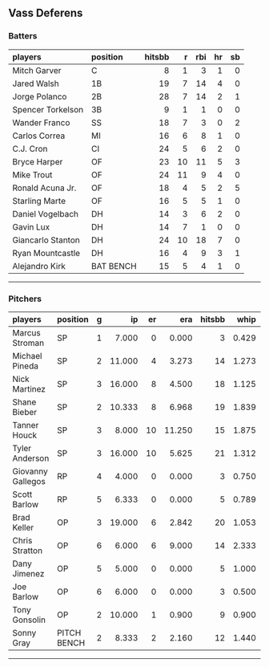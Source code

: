 ## Vass Deferens

### Batters

 
|players           |position  | hitsbb|  r| rbi| hr| sb| 
|:-----------------|:---------|------:|--:|---:|--:|--:| 
|Mitch Garver      |C         |      8|  1|   3|  1|  0| 
|Jared Walsh       |1B        |     19|  7|  14|  4|  0| 
|Jorge Polanco     |2B        |     28|  7|  14|  2|  1| 
|Spencer Torkelson |3B        |      9|  1|   1|  0|  0| 
|Wander Franco     |SS        |     18|  7|   3|  0|  2| 
|Carlos Correa     |MI        |     16|  6|   8|  1|  0| 
|C.J. Cron         |CI        |     24|  5|   6|  2|  0| 
|Bryce Harper      |OF        |     23| 10|  11|  5|  3| 
|Mike Trout        |OF        |     24| 11|   9|  4|  0| 
|Ronald Acuna Jr.  |OF        |     18|  4|   5|  2|  5| 
|Starling Marte    |OF        |     16|  5|   5|  1|  0| 
|Daniel Vogelbach  |DH        |     14|  3|   6|  2|  0| 
|Gavin Lux         |DH        |     14|  7|   1|  0|  0| 
|Giancarlo Stanton |DH        |     24| 10|  18|  7|  0| 
|Ryan Mountcastle  |DH        |     16|  4|   9|  3|  1| 
|Alejandro Kirk    |BAT BENCH |     15|  5|   4|  1|  0| 


* * *

### Pitchers

 
|players           |position    |  g|     ip| er|    era| hitsbb|  whip| so|  w| sv| 
|:-----------------|:-----------|--:|------:|--:|------:|------:|-----:|--:|--:|--:| 
|Marcus Stroman    |SP          |  1|  7.000|  0|  0.000|      3| 0.429|  5|  1|  0| 
|Michael Pineda    |SP          |  2| 11.000|  4|  3.273|     14| 1.273|  8|  0|  0| 
|Nick Martinez     |SP          |  3| 16.000|  8|  4.500|     18| 1.125| 17|  2|  0| 
|Shane Bieber      |SP          |  2| 10.333|  8|  6.968|     19| 1.839|  7|  0|  0| 
|Tanner Houck      |SP          |  3|  8.000| 10| 11.250|     15| 1.875| 10|  1|  0| 
|Tyler Anderson    |SP          |  3| 16.000| 10|  5.625|     21| 1.312| 15|  2|  0| 
|Giovanny Gallegos |RP          |  4|  4.000|  0|  0.000|      3| 0.750|  3|  0|  2| 
|Scott Barlow      |RP          |  5|  6.333|  0|  0.000|      5| 0.789|  5|  1|  2| 
|Brad Keller       |OP          |  3| 19.000|  6|  2.842|     20| 1.053|  8|  1|  0| 
|Chris Stratton    |OP          |  6|  6.000|  6|  9.000|     14| 2.333|  5|  1|  0| 
|Dany Jimenez      |OP          |  5|  5.000|  0|  0.000|      5| 1.000|  6|  0|  2| 
|Joe Barlow        |OP          |  6|  6.000|  0|  0.000|      3| 0.500|  6|  0|  6| 
|Tony Gonsolin     |OP          |  2| 10.000|  1|  0.900|      9| 0.900| 10|  2|  0| 
|Sonny Gray        |PITCH BENCH |  2|  8.333|  2|  2.160|     12| 1.440| 15|  0|  0| 


* * *


